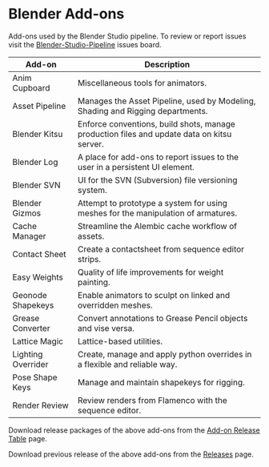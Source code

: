 # Blender Add-ons

Add-ons used by the Blender Studio pipeline. To review or report issues visit the [Blender-Studio-Pipeline](https://projects.blender.org/studio/blender-studio-pipeline/issues) issues board.

| Add-on | Description | 
|---|---|
|Anim Cupboard |Miscellaneous tools for animators. 
|Asset Pipeline |Manages the Asset Pipeline, used by Modeling, Shading and Rigging departments. 
|Blender Kitsu |Enforce conventions, build shots, manage production files and update data on kitsu server.
|Blender Log |A place for add-ons to report issues to the user in a persistent UI element.
|Blender SVN |UI for the SVN (Subversion) file versioning system.  
|Blender Gizmos |Attempt to prototype a system for using meshes for the manipulation of armatures.  
|Cache Manager |Streamline the Alembic cache workflow of assets. 
|Contact Sheet |Create a contactsheet from sequence editor strips.  
|Easy Weights |Quality of life improvements for weight painting.  
|Geonode Shapekeys |Enable animators to sculpt on linked and overridden meshes.  
|Grease Converter |Convert annotations to Grease Pencil objects and vise versa.  
|Lattice Magic |Lattice-based utilities.  
|Lighting Overrider |Create, manage and apply python overrides in a flexible and reliable way.  
|Pose Shape Keys |Manage and maintain shapekeys for rigging.  
|Render Review |Review renders from Flamenco with the sequence editor.  

Download release packages of the above add-ons from the [Add-on Release Table](https://studio.blender.org/pipeline/addons/overview) page.

Download previous release of the above add-ons from the [Releases](https://projects.blender.org/studio/blender-studio-pipeline/releases) page.